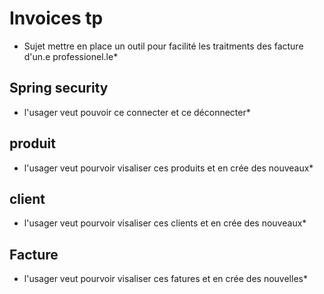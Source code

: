 # Invoices tp

* Sujet mettre en place un outil pour facilité les traitments des facture d'un.e professionel.le*

## Spring security 

* l'usager veut pouvoir ce connecter et ce déconnecter*

## produit

* l'usager veut pourvoir  visaliser ces produits et en crée des nouveaux*

## client
* l'usager veut pourvoir  visaliser ces clients et en crée des nouveaux*

## Facture

* l'usager veut pourvoir  visaliser ces fatures et en crée des nouvelles*
